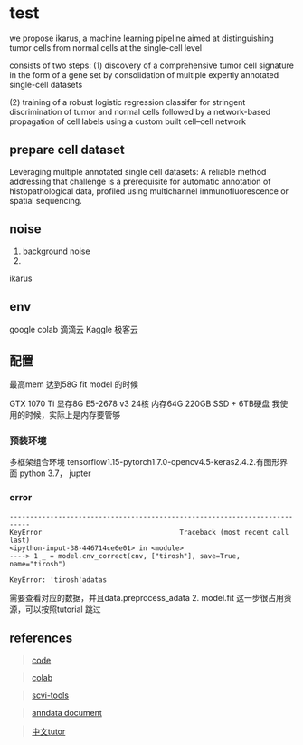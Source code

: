 # test
we propose ikarus, a machine learning pipeline aimed at distinguishing tumor cells 
from normal cells at the single-cell level

consists of two steps: 
(1) discovery of a comprehensive tumor cell signature in the form of a gene set by consolidation of multiple expertly annotated single-cell datasets 

(2) training of a robust logistic regression classifer for stringent discrimination of tumor 
and normal cells followed by a network-based propagation of cell labels using a custom 
built cell–cell network

## prepare cell dataset
Leveraging multiple annotated single cell datasets:
    A  reliable method addressing that challenge is a prerequisite for automatic annotation of histopathological data, profiled using multichannel immunofluorescence or spatial sequencing. 

## noise
1. background noise
2. 
ikarus 

## env
 google colab
    滴滴云
    Kaggle
    极客云

## 配置
最高mem 达到58G 
fit model 的时候

GTX 1070 Ti 显存8G E5-2678 v3 24核 内存64G 220GB SSD + 6TB硬盘
我使用的时候，实际上是内存要管够

### 预装环境
多框架组合环境 tensorflow1.15-pytorch1.7.0-opencv4.5-keras2.4.2.有图形界面
python 3.7， jupter

### error

```juptyer
---------------------------------------------------------------------------
KeyError                                  Traceback (most recent call last)
<ipython-input-38-446714ce6e01> in <module>
----> 1 _ = model.cnv_correct(cnv, ["tirosh"], save=True, name="tirosh")

KeyError: 'tirosh'adatas
```
需要查看对应的数据，并且data.preprocess_adata
2. model.fit 这一步很占用资源，可以按照tutorial 跳过

## references
> [code](https://github.com/BIMSBbioinfo/ikarus)

> [colab](https://colab.research.google.com/)

> [scvi-tools](https://docs.scvi-tools.org/en/0.7.1/installation.html)

> [anndata document](https://anndata.readthedocs.io/en/latest/)

> [中文tutor](https://zhuanlan.zhihu.com/p/369705199)
